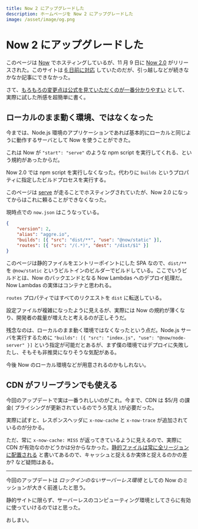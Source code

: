 ```yml
title: Now 2 にアップグレードした
description: ホームページを Now 2 にアップグレードした
image: /asset/image/og.png
```

# Now 2 にアップグレードした

このページは [Now](https://zeit.co/now) でホスティングしているが、11 月 9 日に [Now 2.0](https://zeit.co/blog/now-2) がリリースされた。このサイトは [6 日前に対応](https://github.com/aggre/aggre.io/commit/5eadd67a65f924c8d5a5f2dc23c5815474303b43) していたのだが、引っ越しなどが続きなかなか記事にできなかった。

さて、[もろもろの変更点は公式を見ていただくのが一番分かりやすい](https://zeit.co/blog/now-2) として、実際に試した所感を超簡単に書く。

## ローカルのまま動く環境、ではなくなった

今までは、Node.js 環境のアプリケーションであれば基本的にローカルと同じように動作するサーバとして Now を使うことができた。

これは Now が `"start": "serve"` のような npm script を実行してくれる、という規約があったからだ。

Now 2.0 では npm script を実行しなくなった。代わりに `builds` というプロパティに指定したビルドプロセスを実行する。

このページは [serve](https://github.com/zeit/serve) が走ることでホスティングされていたが、Now 2.0 になってからはこれに頼ることができなくなった。

現時点での `now.json` はこうなっている。

```json
{
	"version": 2,
	"alias": "aggre.io",
	"builds": [{ "src": "dist/**", "use": "@now/static" }],
	"routes": [{ "src": "/(.*)", "dest": "/dist/$1" }]
}
```

このページは静的ファイルをエントリーポイントにした SPA なので、`dist/**` を `@now/static` というビルトインのビルダーでビルドしている。ここでいうビルドとは、Now のバックエンドとなる Now Lambdas へのデプロイ処理だ。Now Lambdas の実体はコンテナと思われる。

`routes` プロパティではすべてのリクエストを `dist` に転送している。

設定ファイルが複雑になったように見えるが、実際には Now の規約が薄くなり、開発者の裁量が増えたと考えるのが正しそうだ。

残念なのは、ローカルのまま動く環境ではなくなったという点だ。Node.js サーバを実行するために `"builds": [{ "src": "index.js", "use": "@now/node-server" }]` という指定が可能だとあるが、まず僕の環境ではデプロイに失敗したし、そもそも非推奨になりそうな気配がある。

今後 Now のローカル環境などが用意されるのかもしれない。

## CDN がフリープランでも使える

今回のアップデートで実は一番うれしいのがこれ。今まで、CDN は \$5/月 の課金( プライシングが更新されているのでうろ覚え )が必要だった。

実際に試すと、レスポンスヘッダに `x-now-cache` と `x-now-trace` が追加されているのが分かる。

ただ、常に `x-now-cache: MISS` が返ってきているように見えるので、実際に CDN が有効なのかどうかは分からなかった。[静的ファイルは常に全リージョンに配置される](https://zeit.co/docs/v2/deployments/concepts/cdn-and-global-distribution#basic-cdn) と書いてあるので、キャッシュと捉えるか実体と捉えるのかの差か? など疑問はある。

---

今回のアップデートは _ロックインのないサーバーレス環境_ としての Now のミッションが大きく前進したと思う。

静的サイトに限らず、サーバーレスのコンピューティング環境としてさらに有効に使っていけるのではと思った。

おしまい。
